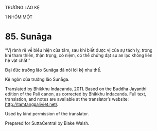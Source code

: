 TRƯỞNG LÃO KỆ

1 NHÓM MỘT

# 85\. Sunāga

“Vị rành rẽ về biểu hiện của tâm, sau khi biết được vị của sự tách ly, trong khi tham thiền, thận trọng, có niệm, có thể chứng đạt sự an lạc không liên hệ vật chất.”

Đại đức trưởng lão Sunāga đã nói lời kệ như thế.

Kệ ngôn của trưởng lão Sunāga.

Translated by Bhikkhu Indacanda, 2011. Based on the Buddha Jayanthi edition of the Pali canon, as corrected by Bhikkhu Indacanda. Full text, translation, and notes are available at the translator’s website: http://tamtangpaliviet.net/.

Used by kind permission of the translator.

Prepared for SuttaCentral by Blake Walsh.
